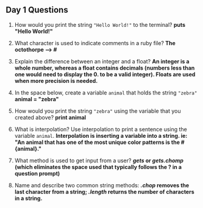 ## Day 1 Questions

1. How would you print the string `"Hello World!"` to the terminal? **puts "Hello World!"**

1. What character is used to indicate comments in a ruby file? **The octothorpe --> #**

1. Explain the difference between an integer and a float? **An integer is a whole number, whereas a float contains decimals (numbers less than one would need to display the 0. to be a valid integer). Floats are used when more precision is needed.**

1. In the space below, create a variable `animal` that holds the string `"zebra"`
**animal = "zebra"**

1. How would you print the string `"zebra"` using the variable that you created above?
**print animal**

1. What is interpolation? Use interpolation to print a sentence using the variable `animal`.
**Interpolation is inserting a variable into a string. ie: "An animal that has one of the most unique color patterns is the #{animal}."**

1. What method is used to get input from a user?
**_gets_ or _gets.chomp_ (which eliminates the space used that typically follows the ? in a question prompt)**

1. Name and describe two common string methods:
**_.chop_ removes the last character from a string; _.length_ returns the number of characters in a string.**
